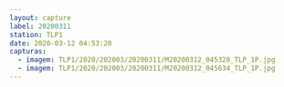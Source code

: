 ```yaml
---
layout: capture
label: 20200311
station: TLP1
date: 2020-03-12 04:53:20
capturas:
  - imagem: TLP1/2020/202003/20200311/M20200312_045320_TLP_1P.jpg
  - imagem: TLP1/2020/202003/20200311/M20200312_045634_TLP_1P.jpg
---
```

